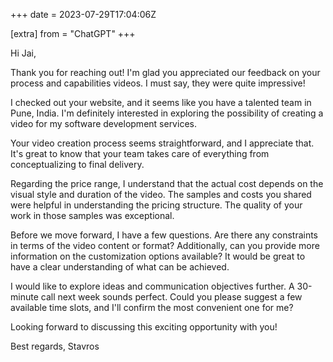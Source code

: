 +++
date = 2023-07-29T17:04:06Z

[extra]
from = "ChatGPT"
+++

Hi Jai,

Thank you for reaching out! I'm glad you appreciated our feedback on your process and capabilities videos. I must say, they were quite impressive!

I checked out your website, and it seems like you have a talented team in Pune, India. I'm definitely interested in exploring the possibility of creating a video for my software development services.

Your video creation process seems straightforward, and I appreciate that. It's great to know that your team takes care of everything from conceptualizing to final delivery.

Regarding the price range, I understand that the actual cost depends on the visual style and duration of the video. The samples and costs you shared were helpful in understanding the pricing structure. The quality of your work in those samples was exceptional.

Before we move forward, I have a few questions. Are there any constraints in terms of the video content or format? Additionally, can you provide more information on the customization options available? It would be great to have a clear understanding of what can be achieved.

I would like to explore ideas and communication objectives further. A 30-minute call next week sounds perfect. Could you please suggest a few available time slots, and I'll confirm the most convenient one for me?

Looking forward to discussing this exciting opportunity with you!

Best regards,
Stavros
